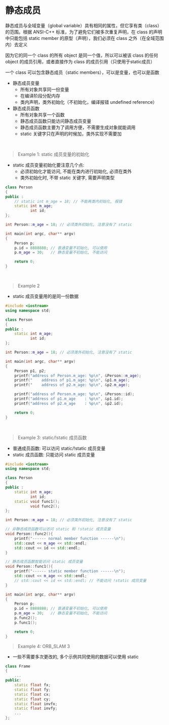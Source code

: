 
&emsp;
# 静态成员

静态成员与全域变量（global variable）具有相同的属性，但它享有类（class）的范围。根据 ANSI-C++ 标准，为了避免它们被多次重复声明，在 class 的声明中只能包括 static member 的原型（声明），我们必须在 class 之外（在全域范围内）去定义

因为它的同一个 class 的所有 object 是同一个值，所以可以被该 class 的任何object 的成员引用，或者直接作为 class 的成员引用（只使用于static成员）


一个 class 可以包含静态成员（static members），可以是变量，也可以是函数
- 静态成员变量
    - 所有对象共享同一份变量
    - 在编译阶段分配内存
    - 类内声明，类外初始化（不初始化，编译报错 undefined reference）
- 静态成员函数
    - 所有对象共享一个函数
    - 静态成员函数只能访问静态成员变量
    - 静态成员函数主要为了调用方便，不需要生成对象就能调用
    - static 关键字只在声明的时候加，类外实现不需要加


&emsp;
>Example 1: static 成员变量的初始化
- static 成员变量初始化要注意几个点: 
    - 必须初始化才能访问, 不能在类内进行初始化, 必须在类外
    - 类外初始化时, 不带 static 关键字, 需要声明类型
```c++
class Person
{
public :
    // static int m_age = 18; // 不能再类内初始化, 报错
    static int m_age;
           int id;
};

int Person::m_age = 18; // 必须类外初始化, 注意没有了 static

int main(int argc, char** argv)
{
    Person p;
    p.id = 8888888; // 普通变量不初始化, 可以使用
    p.m_age = 30;   // 静态变量不初始化, 不能访问

    return 0;
}
```

&emsp;
>Example 2
- static 成员变量用的是同一份数据
```c++
#include <iostream>
using namespace std;

class Person
{
public :
    static int m_age;
           int id;
};

int Person::m_age = 18; // 必须类外初始化, 注意没有了 static

int main(int argc, char** argv)
{
    Person p1, p2;
    printf("address of Person.m_age: %p\n", &Person::m_age);
    printf("    address of p1.m_age: %p\n", &p1.m_age);
    printf("    address of p2.m_age: %p\n", &p2.m_age);

    printf("address of Person.m_age: %p\n", &Person::id);
    printf("address of p1.m_age    : %p\n", &p1.id);
    printf("address of p2.m_age    : %p\n", &p2.id);

    return 0;
}
```

&emsp;
>Example 3: static/!static 成员函数
- 普通成员函数: 可以访问 static/!static 成员变量
- static 成员函数: 只能访问 static 成员变量
```c++
#include <iostream>
using namespace std;

class Person
{
public :
    static int m_age;
           int id;
    static void func1();
           void func2();
};

int Person::m_age = 18; // 必须类外初始化, 注意没有了 static

// 非静态成员函数可以访问 static 和 !static 成员变量
void Person::func2(){
    printf("------ normal member function ------\n");
    std::cout << m_age << std::endl;
    std::cout << id << std::endl;
}

// 静态成员函数智能访问 static 成员变量
void Person::func1(){
    printf("------ static member function ------\n");
    std::cout << m_age << std::endl;
    // std::cout << id << std::endl; // 不能访问 !static 成员变量
}

int main(int argc, char** argv)
{
    Person p;
    p.id = 8888888; // 普通变量不初始化, 可以使用
    p.m_age = 30;   // 静态变量不初始化, 不能访问
    p.func2();
    p.func1();

    return 0;
}
```


>Example 4: ORB_SLAM 3
- 一些不需要多次更改的, 多个示例共同使用的数据可以使用 static
```c++
class Frame
{
    ...
public:
    static float fx;
    static float fy;
    static float cx;
    static float cy;
    static float invfx;
    static float invfy;
    ...
};
```


